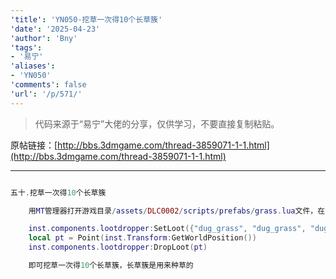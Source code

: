 ```yaml
---
'title': 'YN050-挖草一次得10个长草簇'
'date': '2025-04-23'
'author': 'Bny'
'tags':
- '易宁'
'aliases':
- 'YN050'
'comments': false
'url': '/p/571/'
---
```


> 代码来源于“易宁”大佬的分享，仅供学习，不要直接复制粘贴。

原帖链接：[http://bbs.3dmgame.com/thread-3859071-1-1.html](http://bbs.3dmgame.com/thread-3859071-1-1.html)

---

```lua  

五十.挖草一次得10个长草簇

	用MT管理器打开游戏目录/assets/DLC0002/scripts/prefabs/grass.lua文件，在inst:Remove()的下一行插入以下内容：

	inst.components.lootdropper:SetLoot({"dug_grass", "dug_grass", "dug_grass", "dug_grass", "dug_grass", "dug_grass", "dug_grass", "dug_grass", "dug_grass"})
	local pt = Point(inst.Transform:GetWorldPosition())
	inst.components.lootdropper:DropLoot(pt)

	即可挖草一次得10个长草簇，长草簇是用来种草的

```  

